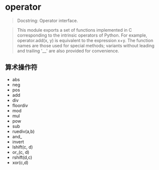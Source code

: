 # operator

> Docstring:
Operator interface.

> This module exports a set of functions implemented in C corresponding
to the intrinsic operators of Python.  For example, operator.add(x, y)
is equivalent to the expression x+y.  The function names are those
used for special methods; variants without leading and trailing
'__' are also provided for convenience.


## 算术操作符

- abs
- neg
- pos
- add
- div
- floordiv
- mod
- mul
- pow
- sub
- ruediv(a,b)
- and_
- invert
- lshift(c, d)
- or_(c, d)
- rshift(d,c)
- xor(c,d)
